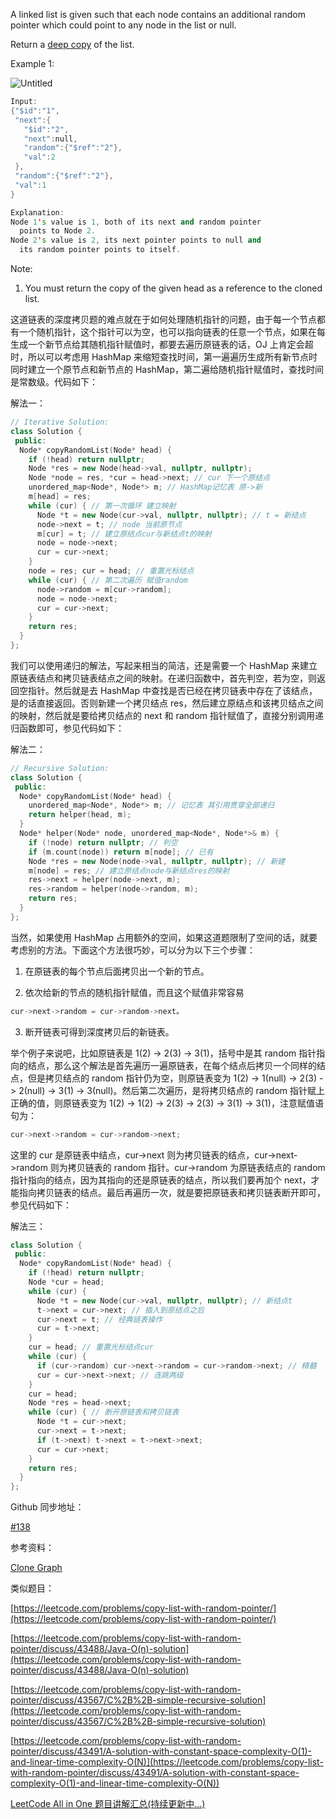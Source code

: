 A linked list is given such that each node contains an additional random pointer which could point to any node in the list or null.

Return a [deep copy](https://en.wikipedia.org/wiki/Object_copying#Deep_copy) of the list.

Example 1:

![Untitled](https://prod-files-secure.s3.us-west-2.amazonaws.com/bfd53194-dc1b-48fe-b468-4b8f0627c3d5/b9222738-3d28-41dc-b5f8-05531a962f72/Untitled.png)

```cpp
Input:
{"$id":"1",
 "next":{
   "$id":"2",
   "next":null,
   "random":{"$ref":"2"},
   "val":2
 },
 "random":{"$ref":"2"},
 "val":1
}

Explanation:
Node 1's value is 1, both of its next and random pointer
  points to Node 2.
Node 2's value is 2, its next pointer points to null and
  its random pointer points to itself.
```

Note:

1. You must return the copy of the given head as a reference to the cloned list.

这道链表的深度拷贝题的难点就在于如何处理随机指针的问题，由于每一个节点都有一个随机指针，这个指针可以为空，也可以指向链表的任意一个节点，如果在每生成一个新节点给其随机指针赋值时，都要去遍历原链表的话，OJ 上肯定会超时，所以可以考虑用 HashMap 来缩短查找时间，第一遍遍历生成所有新节点时同时建立一个原节点和新节点的 HashMap，第二遍给随机指针赋值时，查找时间是常数级。代码如下：

解法一：

```cpp
// Iterative Solution:
class Solution {
 public:
  Node* copyRandomList(Node* head) {
    if (!head) return nullptr;
    Node *res = new Node(head->val, nullptr, nullptr);
    Node *node = res, *cur = head->next; // cur 下一个原结点
    unordered_map<Node*, Node*> m; // HashMap记忆表 原->新
    m[head] = res;
    while (cur) { // 第一次循环 建立映射
      Node *t = new Node(cur->val, nullptr, nullptr); // t = 新结点
      node->next = t; // node 当前原节点
      m[cur] = t; // 建立原结点cur与新结点t的映射
      node = node->next;
      cur = cur->next;
    }
    node = res; cur = head; // 重置光标结点
    while (cur) { // 第二次遍历 赋值random
      node->random = m[cur->random];
      node = node->next;
      cur = cur->next;
    }
    return res;
  }
};
```

我们可以使用递归的解法，写起来相当的简洁，还是需要一个 HashMap 来建立原链表结点和拷贝链表结点之间的映射。在递归函数中，首先判空，若为空，则返回空指针。然后就是去 HashMap 中查找是否已经在拷贝链表中存在了该结点，是的话直接返回。否则新建一个拷贝结点 res，然后建立原结点和该拷贝结点之间的映射，然后就是要给拷贝结点的 next 和 random 指针赋值了，直接分别调用递归函数即可，参见代码如下：

解法二：

```cpp
// Recursive Solution:
class Solution {
 public:
  Node* copyRandomList(Node* head) {
    unordered_map<Node*, Node*> m; // 记忆表 其引用贯穿全部递归
    return helper(head, m);
  }
  Node* helper(Node* node, unordered_map<Node*, Node*>& m) {
    if (!node) return nullptr; // 判空
    if (m.count(node)) return m[node]; // 已有
    Node *res = new Node(node->val, nullptr, nullptr); // 新建
    m[node] = res; // 建立原结点node与新结点res的映射
    res->next = helper(node->next, m);
    res->random = helper(node->random, m);
    return res;
  }
};
```

当然，如果使用 HashMap 占用额外的空间，如果这道题限制了空间的话，就要考虑别的方法。下面这个方法很巧妙，可以分为以下三个步骤：

1. 在原链表的每个节点后面拷贝出一个新的节点。
    
2. 依次给新的节点的随机指针赋值，而且这个赋值非常容易
    

```cpp
cur->next->random = cur->random->next。
```

3. 断开链表可得到深度拷贝后的新链表。

举个例子来说吧，比如原链表是 1(2) -> 2(3) -> 3(1)，括号中是其 random 指针指向的结点，那么这个解法是首先遍历一遍原链表，在每个结点后拷贝一个同样的结点，但是拷贝结点的 random 指针仍为空，则原链表变为 1(2) -> 1(null) -> 2(3) -> 2(null) -> 3(1) -> 3(null)。然后第二次遍历，是将拷贝结点的 random 指针赋上正确的值，则原链表变为 1(2) -> 1(2) -> 2(3) -> 2(3) -> 3(1) -> 3(1)，注意赋值语句为：

```cpp
cur->next->random = cur->random->next;
```

这里的 cur 是原链表中结点，cur->next 则为拷贝链表的结点，cur->next->random 则为拷贝链表的 random 指针。cur->random 为原链表结点的 random 指针指向的结点，因为其指向的还是原链表的结点，所以我们要再加个 next，才能指向拷贝链表的结点。最后再遍历一次，就是要把原链表和拷贝链表断开即可，参见代码如下：

解法三：

```cpp
class Solution {
 public:
  Node* copyRandomList(Node* head) {
    if (!head) return nullptr;
    Node *cur = head;
    while (cur) {
      Node *t = new Node(cur->val, nullptr, nullptr); // 新结点t
      t->next = cur->next; // 插入到原结点之后
      cur->next = t; // 经典链表操作
      cur = t->next;
    }
    cur = head; // 重置光标结点cur
    while (cur) {
      if (cur->random) cur->next->random = cur->random->next; // 精髓
      cur = cur->next->next; // 连跳两级
    }
    cur = head;
    Node *res = head->next;
    while (cur) { // 断开原链表和拷贝链表
      Node *t = cur->next;
      cur->next = t->next;
      if (t->next) t->next = t->next->next;
      cur = cur->next;
    }
    return res;
  }
};
```

Github 同步地址：

[#138](https://github.com/grandyang/leetcode/issues/138)

参考资料：

[Clone Graph](http://www.cnblogs.com/grandyang/p/4267628.html)

类似题目：

[https://leetcode.com/problems/copy-list-with-random-pointer/](https://leetcode.com/problems/copy-list-with-random-pointer/)

[](https://leetcode.com/problems/copy-list-with-random-pointer/discuss/43488/Java-O(n)-solution)[https://leetcode.com/problems/copy-list-with-random-pointer/discuss/43488/Java-O(n)-solution](https://leetcode.com/problems/copy-list-with-random-pointer/discuss/43488/Java-O(n)-solution)

[https://leetcode.com/problems/copy-list-with-random-pointer/discuss/43567/C%2B%2B-simple-recursive-solution](https://leetcode.com/problems/copy-list-with-random-pointer/discuss/43567/C%2B%2B-simple-recursive-solution)

[](https://leetcode.com/problems/copy-list-with-random-pointer/discuss/43491/A-solution-with-constant-space-complexity-O(1)-and-linear-time-complexity-O(N))[https://leetcode.com/problems/copy-list-with-random-pointer/discuss/43491/A-solution-with-constant-space-complexity-O(1)-and-linear-time-complexity-O(N)](https://leetcode.com/problems/copy-list-with-random-pointer/discuss/43491/A-solution-with-constant-space-complexity-O(1)-and-linear-time-complexity-O(N))

[LeetCode All in One 题目讲解汇总(持续更新中...)](http://www.cnblogs.com/grandyang/p/4606334.html)